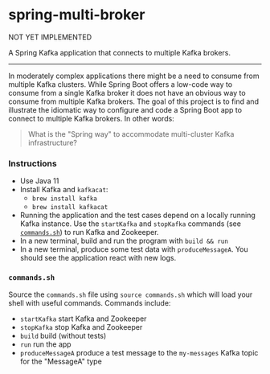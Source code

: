 # spring-multi-broker

NOT YET IMPLEMENTED

A Spring Kafka application that connects to multiple Kafka brokers.

---

In moderately complex applications there might be a need to consume from multiple Kafka clusters. While Spring Boot offers
a low-code way to consume from a single Kafka broker it does not have an obvious way to consume from multiple Kafka brokers.
The goal of this project is to find and illustrate the idiomatic way to configure and code a Spring Boot app to connect
to multiple Kafka brokers. In other words:

> What is the "Spring way" to accommodate multi-cluster Kafka infrastructure?

### Instructions

* Use Java 11
* Install Kafka and `kafkacat`:
  * `brew install kafka`
  * `brew install kafkacat`
* Running the application and the test cases depend on a locally running Kafka instance. Use the `startKafka` and 
  `stopKafka` commands (see [`commands.sh`](#commandssh)) to run Kafka and Zookeeper.
* In a new terminal, build and run the program with `build && run`
* In a new terminal, produce some test data with `produceMessageA`. You should see the application react with new logs.

### `commands.sh`

Source the `commands.sh` file using `source commands.sh` which will load your shell with useful 
commands. Commands include:

  * `startKafka` start Kafka and Zookeeper
  * `stopKafka` stop Kafka and Zookeeper
  * `build` build (without tests)
  * `run` run the app
  * `produceMessageA` produce a test message to the `my-messages` Kafka topic for the "MessageA" type 
